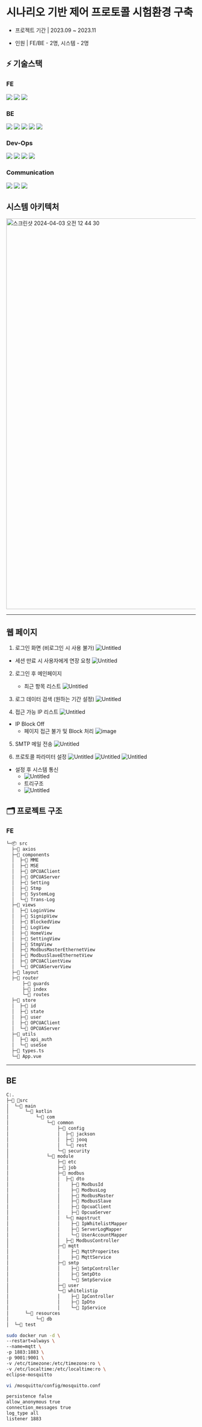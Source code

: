 # 시나리오 기반 제어 프로토콜 시험환경 구축
- 프로젝트 기간 | 2023.09 ~ 2023.11

- 인원 | FE/BE - 2명, 시스템 - 2명

## ⚡ 기술스택
### FE 
<img src="https://img.shields.io/badge/vue-4FC08D?style=flat-square&logo=vue&logoColor=white"/> <img src="https://img.shields.io/badge/quasar-050A14?style=flat-square&logo=quasar&logoColor=white"/> <img src="https://img.shields.io/badge/typescript-3178C6?style=flat-square&logo=typescript&logoColor=white"/>
### BE
<img src="https://img.shields.io/badge/springboot-6DB33F?style=flat-square&logo=springboot&logoColor=white"/> <img src="https://img.shields.io/badge/kotlin-7F52FF?style=flat-square&logo=kotlin&logoColor=white"/> <img src="https://img.shields.io/badge/springsecurity-6DB33F?style=flat-square&logo=springsecurity&logoColor=white"/> <img src="https://img.shields.io/badge/swagger-85EA2D?style=flat-square&logo=swagger&logoColor=white"/> <img src="https://img.shields.io/badge/mariadb-003545?style=flat-square&logo=mariadb&logoColor=white"/>
### Dev-Ops
<img src="https://img.shields.io/badge/jenkins-D24939?style=flat-square&logo=jenkins&logoColor=white"/> <img src="https://img.shields.io/badge/docker-2496ED?style=flat-square&logo=docker&logoColor=white"/> <img src="https://img.shields.io/badge/docker-2496ED?style=flat-square&logo=docker&logoColor=white"/> <img src="https://img.shields.io/badge/nginx-009639?style=flat-square&logo=nginx&logoColor=white"/>
### Communication
<img src="https://img.shields.io/badge/gitea-609926?style=flat-square&logo=gitea&logoColor=white"/> <img src="https://img.shields.io/badge/figma-F24E1E?style=flat-square&logo=figma&logoColor=white"/> <img src="https://img.shields.io/badge/slack-4A154B?style=flat-square&logo=slack&logoColor=white"/>

## 시스템 아키텍처
<img width="1037" alt="스크린샷 2024-04-03 오전 12 44 30" src="https://github.com/kimdayeon37/SPTB-Scenario-based-control-Protocol-Test-Bed-/assets/93921784/cdcda520-bc34-4bfa-8ecd-20989564561f">

---

## 웹 페이지
1. 로그인 화면 (비로그인 시 사용 불가)
![Untitled](https://github.com/kimdayeon37/SPTB-Scenario-based-control-Protocol-Test-Bed-/assets/93921784/43742dee-3292-4ee3-a9bf-68d0e406b0cf)

- 세션 만료 시 사용자에게 연장 요청
![Untitled](https://github.com/kimdayeon37/SPTB-Scenario-based-control-Protocol-Test-Bed-/assets/93921784/7e42b982-d0a9-4d27-9cae-e0942eedc4a7)


2. 로그인 후 메인페이지
   - 최근 항목 리스트
![Untitled](https://github.com/kimdayeon37/SPTB-Scenario-based-control-Protocol-Test-Bed-/assets/93921784/7883041b-7f33-4524-9af0-79bd362f6acf)


3. 로그 데이터 검색 (원하는 기간 설정)
![Untitled](https://github.com/kimdayeon37/SPTB-Scenario-based-control-Protocol-Test-Bed-/assets/93921784/712798f3-4466-4eed-960e-a26b27e114fa)


4. 접근 가능 IP 리스트
![Untitled](https://github.com/kimdayeon37/SPTB-Scenario-based-control-Protocol-Test-Bed-/assets/93921784/3196ad26-1317-414f-b1c0-c057d43dad5a)

- IP Block Off
    - 페이지 접근 불가 및 Block 처리
    ![image](https://github.com/kimdayeon37/SPTB-Scenario-based-control-Protocol-Test-Bed-/assets/93921784/1a399c99-6eb7-4366-9903-6961b2babcb3)

5. SMTP 메일 전송
![Untitled](https://github.com/kimdayeon37/SPTB-Scenario-based-control-Protocol-Test-Bed-/assets/93921784/714a8b1f-376c-428a-9e90-d270189affcf)


7. 프로토콜 파라미터 설정
![Untitled](https://github.com/kimdayeon37/SPTB-Scenario-based-control-Protocol-Test-Bed-/assets/93921784/96c42215-fe92-4919-b9e4-1dfa1eeb5544)
![Untitled](https://github.com/kimdayeon37/SPTB-Scenario-based-control-Protocol-Test-Bed-/assets/93921784/077a2285-5528-49da-a6ac-5db542ee041a)
![Untitled](https://github.com/kimdayeon37/SPTB-Scenario-based-control-Protocol-Test-Bed-/assets/93921784/2dca75fd-2496-4694-8021-f08375c33a53)

- 설정 후 시스템 통신
  - ![Untitled](https://github.com/kimdayeon37/SPTB-Scenario-based-control-Protocol-Test-Bed-/assets/93921784/bc0dca55-6a38-437a-9d8a-6d694fa3010c)
  - 트리구조
  - ![Untitled](https://github.com/kimdayeon37/SPTB-Scenario-based-control-Protocol-Test-Bed-/assets/93921784/6bee4ce7-b00d-4642-b1d0-0f605a14b804)

## 🗂 프로젝트 구조
### FE
```markdown
└─📦 src
  ├─📂 axios
  ├─📂 components
  │  ├─📂 MME
  │  ├─📂 MSE
  │  ├─📂 OPCUAClient
  │  ├─📂 OPCUAServer
  │  ├─📂 Setting
  │  ├─📂 Stmp
  │  ├─📂 SystemLog
  │  └─📂 Trans-Log
  ├─📂 views
  │  ├─📂 LoginView
  │  ├─📂 SignipView
  │  ├─📂 BlockedView
  │  ├─📂 LogView
  │  ├─📂 HomeView
  │  ├─📂 SettingView
  │  ├─📂 StmpView
  │  ├─📂 ModbusMasterEthernetView
  │  ├─📂 ModbusSlaveEthernetView
  │  ├─📂 OPCUAClientView
  │  └─📂 OPCUAServerView
  ├─📂 layout
  ├─📂 router
      ├─📜 guards
      ├─📜 index
      └─📜 routes
  ├─📂 store
  │  ├─📂 id
  │  ├─📂 state
  │  ├─📂 user
  │  ├─📂 OPCUAClient
  │  └─📂 OPCUAServer
  ├─📂 utils
  │  ├─📜 api_auth
  │  └─📜 useSse
  ├─📜 types.ts
  └─📜 App.vue
```
---

## BE
```markdown
C:.
├─📂 src
│  └─📂 main
│      └─📂 kotlin
│          └─📂 com
│              └─📂 common
│                  ├─📂 config
│                  │  ├─📂 jackson
│                  │  ├─📂 jooq
│                  │  └─📂 rest
│                  └─📂 security
│              └─📂 module
│                  ├─📂 etc
│                  ├─📂 job
│                  ├─📂 modbus
│                  │  ├─📂 dto
│                  │    ├─📂 ModbusId
│                  │    ├─📂 ModbusLog
│                  │    ├─📂 ModbusMaster
│                  │    ├─📂 ModbusSlave
│                  │    ├─📂 OpcuaClient
│                  │    ├─📂 OpcuaServer
│                  │  └─📂 mapstruct
│                  │    ├─📂 IpWhitelistMapper
│                  │    ├─📂 ServerLogMapper
│                  │    └─📂 UserAccountMapper
│                  │  ├─📂 ModbusController
│                  ├─📂 mqtt
│                  │    ├─📂 MqttProperites
│                  │    ├─📂 MqttService
│                  ├─📂 smtp
│                  │    ├─📂 SmtpController
│                  │    ├─📂 SmtpDto
│                  │    └─📂 SmtpService
│                  ├─📂 user
│                  └─📂 whitelistip
│                  │    ├─📂 IpController
│                  │    ├─📂 IpDto
│                  │    └─📂 IpService
│      └─📂 resources
│          └─📂 db
│  └─📂 test
```

```sh
sudo docker run -d \
--restart=always \
--name=mqtt \
-p 1883:1883 \
-p 9001:9001 \
-v /etc/timezone:/etc/timezone:ro \
-v /etc/localtime:/etc/localtime:ro \
eclipse-mosquitto
```


```sh
vi /mosquitto/config/mosquitto.conf
```


```sh
persistence false
allow_anonymous true
connection_messages true
log_type all
listener 1883
```
